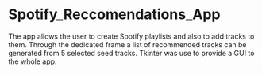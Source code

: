 # Spotify_Reccomendations_App

The app allows the user to create Spotify playlists and also to add tracks to them. 
Through the dedicated frame a list of recommended tracks can be generated from 5 selected seed tracks.
Tkinter was use to provide a GUI to the whole app.

